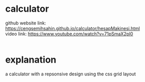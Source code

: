 # calculator

github website link: https://cengsemihsahin.github.io/calculator/hesapMakinesi.html<br>
video link: https://www.youtube.com/watch?v=71pSmaX2pl0<br><br>

# explanation

a calculator with a repsonsive design using the css grid layout
